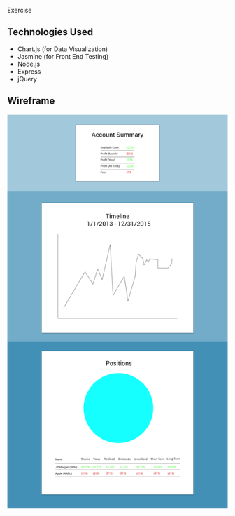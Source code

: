 Exercise

## Technologies Used
  * Chart.js (for Data Visualization)
  * Jasmine (for Front End Testing)
  * Node.js
  * Express
  * jQuery

## Wireframe
![Wireframe](./public/assets/Wireframe.png "Wireframe")
